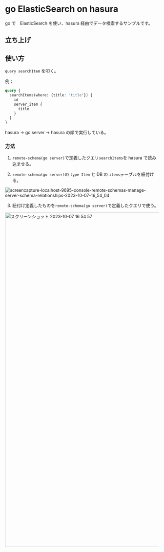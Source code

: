 # go ElasticSearch on hasura
go で　ElasticSearch を使い、hasura 経由でデータ検索するサンプルです。

## 立ち上げ


## 使い方
`query searchItem` を叩く。

例：

```graphql
query {
  searchItems(where: {title: "title"}) {
    id
    server_item {
      title
    }
  }
}
```

hasura → go server → hasura の順で実行している。

### 方法
1. `remote-schema(go server)`で定義したクエリ`searchItems`を hasura で読み込ませる。

2. `remote-schema(go server)`の `type Item` と DB の `items`テーブルを紐付ける。

![screencapture-localhost-9695-console-remote-schemas-manage-server-schema-relationships-2023-10-07-16_54_04](https://github.com/takeruun/go-elastice-search/assets/48900966/b79a8231-38f1-46d7-a3c9-de0ead1bd711)


3. 紐付け定義したものを`remote-schema(go server)`で定義したクエリで使う。

 <img width="1093" alt="スクリーンショット 2023-10-07 16 54 57" src="https://github.com/takeruun/go-elastice-search/assets/48900966/2057a1e6-7e59-4dc3-a195-638518038877">
